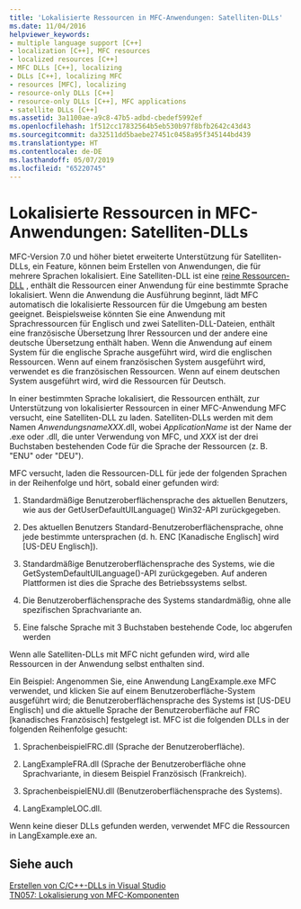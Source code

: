 ```yaml
---
title: 'Lokalisierte Ressourcen in MFC-Anwendungen: Satelliten-DLLs'
ms.date: 11/04/2016
helpviewer_keywords:
- multiple language support [C++]
- localization [C++], MFC resources
- localized resources [C++]
- MFC DLLs [C++], localizing
- DLLs [C++], localizing MFC
- resources [MFC], localizing
- resource-only DLLs [C++]
- resource-only DLLs [C++], MFC applications
- satellite DLLs [C++]
ms.assetid: 3a1100ae-a9c8-47b5-adbd-cbedef5992ef
ms.openlocfilehash: 1f512cc17832564b5eb530b97f8bfb2642c43d43
ms.sourcegitcommit: da32511dd5baebe27451c0458a95f345144bd439
ms.translationtype: HT
ms.contentlocale: de-DE
ms.lasthandoff: 05/07/2019
ms.locfileid: "65220745"
---
```

# <a name="localized-resources-in-mfc-applications-satellite-dlls"></a>Lokalisierte Ressourcen in MFC-Anwendungen: Satelliten-DLLs

MFC-Version 7.0 und höher bietet erweiterte Unterstützung für Satelliten-DLLs, ein Feature, können beim Erstellen von Anwendungen, die für mehrere Sprachen lokalisiert. Eine Satelliten-DLL ist eine [reine Ressourcen-DLL](creating-a-resource-only-dll.md) , enthält die Ressourcen einer Anwendung für eine bestimmte Sprache lokalisiert. Wenn die Anwendung die Ausführung beginnt, lädt MFC automatisch die lokalisierte Ressourcen für die Umgebung am besten geeignet. Beispielsweise könnten Sie eine Anwendung mit Sprachressourcen für Englisch und zwei Satelliten-DLL-Dateien, enthält eine französische Übersetzung Ihrer Ressourcen und der andere eine deutsche Übersetzung enthält haben. Wenn die Anwendung auf einem System für die englische Sprache ausgeführt wird, wird die englischen Ressourcen. Wenn auf einem französischen System ausgeführt wird, verwendet es die französischen Ressourcen. Wenn auf einem deutschen System ausgeführt wird, wird die Ressourcen für Deutsch.

In einer bestimmten Sprache lokalisiert, die Ressourcen enthält, zur Unterstützung von lokalisierter Ressourcen in einer MFC-Anwendung MFC versucht, eine Satelliten-DLL zu laden. Satelliten-DLLs werden mit dem Namen *AnwendungsnameXXX*.dll, wobei *ApplicationName* ist der Name der .exe oder .dll, die unter Verwendung von MFC, und *XXX* ist der drei Buchstaben bestehenden Code für die Sprache der Ressourcen (z. B. "ENU" oder "DEU").

MFC versucht, laden die Ressourcen-DLL für jede der folgenden Sprachen in der Reihenfolge und hört, sobald einer gefunden wird:

1. Standardmäßige Benutzeroberflächensprache des aktuellen Benutzers, wie aus der GetUserDefaultUILanguage() Win32-API zurückgegeben.

1. Des aktuellen Benutzers Standard-Benutzeroberflächensprache, ohne jede bestimmte untersprachen (d. h. ENC [Kanadische Englisch] wird [US-DEU Englisch]).

1. Standardmäßige Benutzeroberflächensprache des Systems, wie die GetSystemDefaultUILanguage()-API zurückgegeben. Auf anderen Plattformen ist dies die Sprache des Betriebssystems selbst.

1. Die Benutzeroberflächensprache des Systems standardmäßig, ohne alle spezifischen Sprachvariante an.

1. Eine falsche Sprache mit 3 Buchstaben bestehende Code, loc abgerufen werden

Wenn alle Satelliten-DLLs mit MFC nicht gefunden wird, wird alle Ressourcen in der Anwendung selbst enthalten sind.

Ein Beispiel: Angenommen Sie, eine Anwendung LangExample.exe MFC verwendet, und klicken Sie auf einem Benutzeroberfläche-System ausgeführt wird; die Benutzeroberflächensprache des Systems ist [US-DEU Englisch] und die aktuelle Sprache der Benutzeroberfläche auf FRC [kanadisches Französisch] festgelegt ist. MFC ist die folgenden DLLs in der folgenden Reihenfolge gesucht:

1. SprachenbeispielFRC.dll (Sprache der Benutzeroberfläche).

1. LangExampleFRA.dll (Sprache der Benutzeroberfläche ohne Sprachvariante, in diesem Beispiel Französisch (Frankreich).

1. SprachenbeispielENU.dll (Benutzeroberflächensprache des Systems).

1. LangExampleLOC.dll.

Wenn keine dieser DLLs gefunden werden, verwendet MFC die Ressourcen in LangExample.exe an.

## <a name="see-also"></a>Siehe auch

[Erstellen von C/C++-DLLs in Visual Studio](dlls-in-visual-cpp.md)<br/>
[TN057: Lokalisierung von MFC-Komponenten](../mfc/tn057-localization-of-mfc-components.md)
